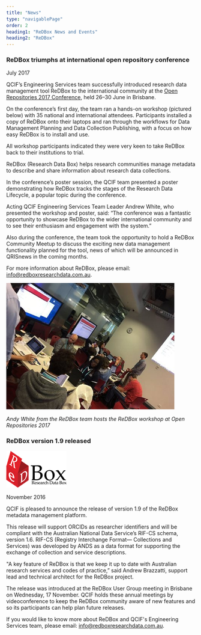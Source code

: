```yaml
---
title: "News"
type: "navigablePage"
order: 2
heading1: "ReDBox News and Events"
heading2: "ReDBox"
---
```

### ReDBox triumphs at international open repository conference

July 2017

QCIF’s Engineering Services team successfully introduced research data management tool ReDBox to the international community at the [Open Repositories 2017 Conference](https://or2017.net/), held 26–30 June in Brisbane.

On the conference’s first day, the team ran a hands-on workshop (pictured below) with 35 national and international attendees. Participants installed a copy of ReDBox onto their laptops and ran through the workflows for Data Management Planning and Data Collection Publishing, with a focus on how easy ReDBox is to install and use.

All workshop participants indicated they were very keen to take ReDBox back to their institutions to trial.

ReDBox (Research Data Box) helps research communities manage metadata to describe and share information about research data collections.

In the conference’s poster session, the QCIF team presented a poster demonstrating how ReDBox tracks the stages of the Research Data Lifecycle, a popular topic during the conference.

Acting QCIF Engineering Services Team Leader Andrew White, who presented the workshop and poster, said: “The conference was a fantastic opportunity to showcase ReDBox to the wider international community and to see their enthusiasm and engagement with the system.”

Also during the conference, the team took the opportunity to hold a ReDBox Community Meetup to discuss the exciting new data management functionality planned for the tool, news of which will be announced in QRISnews in the coming months.

For more information about ReDBox, please email: [info@redboxresearchdata.com.au](mailto:info@redboxresearchdata.com.au).

 ![ReDBox OR2017 Workshop](./images/or2017_workshop.jpg)
 
 *Andy White from the ReDBox team hosts the ReDBox workshop at Open Repositories 2017*
 
### ReDBox version 1.9 released

![ReDBox Logo](./images/RedBox_Logo_Text.png)

November 2016
 
QCIF is pleased to announce the release of version 1.9 of the ReDBox metadata management platform. 

This release will support ORCIDs as researcher identifiers and will be compliant with the Australian National Data Service’s RIF-CS schema, version 1.6. RIF-CS (Registry Interchange Format— Collections and Services) was developed by ANDS as a data format for supporting the exchange of collection and service descriptions.

"A key feature of ReDBox is that we keep it up to date with Australian research services and codes of practice,” said Andrew Brazzatti, support lead and technical architect for the ReDBox project. 

The release was introduced at the ReDBox User Group meeting in Brisbane on Wednesday, 17 November. QCIF holds these annual meetings by videoconference to keep the ReDBox community aware of new features and so its participants can help plan future releases. 

If you would like to know more about ReDBox and QCIF's Engineering Services team, please email: [info@redboxresearchdata.com.au](mailto:info@redboxresearchdata.com.au). 
